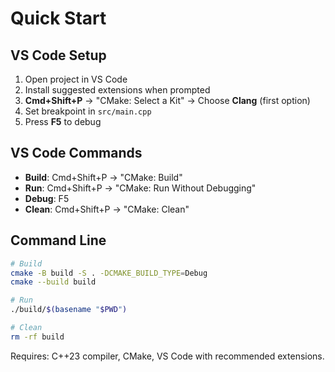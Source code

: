 # Quick Start

## VS Code Setup
1. Open project in VS Code
2. Install suggested extensions when prompted
3. **Cmd+Shift+P** → "CMake: Select a Kit" → Choose **Clang** (first option)
4. Set breakpoint in `src/main.cpp`
5. Press **F5** to debug

## VS Code Commands
- **Build**: Cmd+Shift+P → "CMake: Build"
- **Run**: Cmd+Shift+P → "CMake: Run Without Debugging"  
- **Debug**: F5
- **Clean**: Cmd+Shift+P → "CMake: Clean"

## Command Line
```bash
# Build
cmake -B build -S . -DCMAKE_BUILD_TYPE=Debug
cmake --build build

# Run
./build/$(basename "$PWD")

# Clean
rm -rf build
```

Requires: C++23 compiler, CMake, VS Code with recommended extensions.